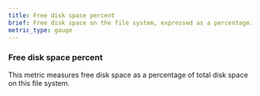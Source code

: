```yaml
---
title: Free disk space percent
brief: Free disk space on the file system, expressed as a percentage. 
metric_type: gauge
---
```

### Free disk space percent

This metric measures free disk space as a percentage of total disk space on this file system.

